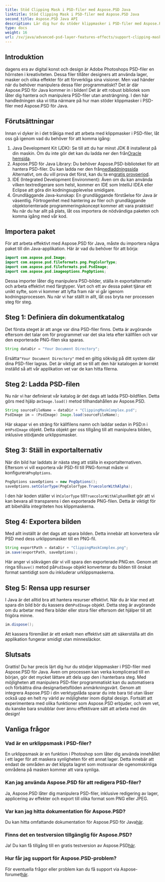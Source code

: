 ```yaml
---
title: Stöd Clipping Mask i PSD-filer med Aspose.PSD Java
linktitle: Stöd Clipping Mask i PSD-filer med Aspose.PSD Java
second_title: Aspose.PSD Java API
description: Lär dig hur du stöder klippmasker i PSD-filer med Aspose.PSD för Java. Följ vår steg-för-steg-guide för att enkelt manipulera PSD-bilder.
type: docs
weight: 16
url: /sv/java/advanced-psd-layer-features-effects/support-clipping-mask-psd-files/
---
```

## Introduktion
dagens era av digital konst och design är Adobe Photoshops PSD-filer en hörnsten i kreativiteten. Dessa filer tillåter designers att använda lager, masker och olika effekter för att förverkliga sina visioner. Men vad händer när du behöver manipulera dessa filer programmatiskt? Det är där Aspose.PSD för Java kommer in i bilden! Det är ett robust bibliotek som låter dig hantera och manipulera PSD-filer utan ansträngning. I den här handledningen ska vi titta närmare på hur man stöder klippmasker i PSD-filer med Aspose.PSD för Java. 
## Förutsättningar
Innan vi dyker in i det tråkiga med att arbeta med klippmasker i PSD-filer, låt oss gå igenom vad du behöver för att komma igång:
1.  Java Development Kit (JDK): Se till att du har minst JDK 8 installerat på din maskin. Om du inte gör det kan du ladda ner den från[Oracle hemsida](https://www.oracle.com/java/technologies/javase-jdk8-downloads.html).
2.  Aspose.PSD för Java Library: Du behöver Aspose.PSD-biblioteket för att hantera PSD-filer. Du kan ladda ner den från[nedladdningssida](https://releases.aspose.com/psd/java/) Alternativt, om du vill prova det först, kan du ta en[gratis provperiod](https://releases.aspose.com/).
3. IDE (Integrated Development Environment): Även om du kan använda vilken textredigerare som helst, kommer en IDE som IntelliJ IDEA eller Eclipse att göra din kodningsupplevelse smidigare.
4. Grundläggande Java-kunskap: En grundläggande förståelse för Java är väsentlig. Förtrogenhet med hantering av filer och grundläggande objektorienterade programmeringskoncept kommer att vara praktiskt!
Nu när du har allt på plats, låt oss importera de nödvändiga paketen och komma igång med vår kod.
## Importera paket
För att arbeta effektivt med Aspose.PSD för Java, måste du importera några paket till din Java-applikation. Här är vad du behöver för att börja:
```java
import com.aspose.psd.Image;
import com.aspose.psd.fileformats.png.PngColorType;
import com.aspose.psd.fileformats.psd.PsdImage;
import com.aspose.psd.imageoptions.PngOptions;
```
Dessa importer låter dig manipulera PSD-bilder, ställa in exportalternativ och arbeta effektivt med färgtyper. Vart och ett av dessa paket tjänar ett unikt syfte, som vi kommer att lyfta fram när vi går igenom kodningsprocessen.
Nu när vi har ställt in allt, låt oss bryta ner processen steg för steg.
## Steg 1: Definiera din dokumentkatalog
Det första steget är att ange var dina PSD-filer finns. Detta är avgörande eftersom det talar om för programmet var det ska leta efter källfilen och var den exporterade PNG-filen ska sparas.
```java
String dataDir = "Your Document Directory";
```
 Ersätta`"Your Document Directory"` med en giltig sökväg på ditt system där dina PSD-filer lagras. Det är viktigt att se till att den här katalogen är korrekt inställd så att vår applikation vet var de kan hitta filerna. 
## Steg 2: Ladda PSD-filen
 Nu när vi har definierat vår katalog är det dags att ladda PSD-bildfilen. Detta görs med hjälp av`Image.load()` metod tillhandahållen av Aspose.PSD.
```java
String sourceFileName = dataDir + "ClippingMaskComplex.psd";
PsdImage im = (PsdImage) Image.load(sourceFileName);
```
 Här skapar vi en sträng för källfilens namn och laddar sedan in PSD:n i en`PsdImage` objekt. Detta objekt ger oss tillgång till att manipulera bilden, inklusive stödjande urklippsmasker.
## Steg 3: Ställ in exportalternativ
 När din bild har laddats är nästa steg att ställa in exportalternativen. Eftersom vi vill exportera vår PSD-fil till PNG-format måste vi konfigurera`PngOptions`.
```java
PngOptions saveOptions = new PngOptions();
saveOptions.setColorType(PngColorType.TruecolorWithAlpha);
```
 I den här koden ställer vi in`ColorType` till`TruecolorWithAlpha`vilket gör att vi kan bevara all transparens i den exporterade PNG-filen. Detta är viktigt för att bibehålla integriteten hos klippmaskerna.
## Steg 4: Exportera bilden
Med allt inställt är det dags att spara bilden. Detta innebär att konvertera vår PSD med dess urklippsmasker till en PNG-fil.
```java
String exportPath = dataDir + "ClippingMaskComplex.png";
im.save(exportPath, saveOptions);
```
 Här anger vi sökvägen där vi vill spara den exporterade PNG:en. Genom att ringa till`save()` metod på`PsdImage` objekt konverterar du bilden till önskat format samtidigt som du inkluderar urklippsmaskerna.
## Steg 5: Rensa upp resurser
 I Java är det alltid bra att hantera resurser effektivt. När du är klar med att spara din bild bör du kassera den`PsdImage` objekt. Detta steg är avgörande om du arbetar med flera bilder eller stora filer eftersom det hjälper till att frigöra minne.
```java
im.dispose();
```
Att kassera föremålet är ett enkelt men effektivt sätt att säkerställa att din applikation fungerar smidigt utan minnesläckor.
## Slutsats
Grattis! Du har precis lärt dig hur du stödjer klippmasker i PSD-filer med Aspose.PSD för Java. Även om processen kan verka komplicerad till en början, gör det mycket lättare att dela upp den i hanterbara steg. Med möjligheten att manipulera PSD-filer programmatiskt kan du automatisera och förbättra dina designarbetsflöden anmärkningsvärt.
Genom att integrera Aspose.PSD i din verktygslåda sparar du inte bara tid utan låser också upp en helt ny värld av möjligheter inom digital design. Fortsätt att experimentera med olika funktioner som Aspose.PSD erbjuder, och vem vet, du kanske bara snubblar över ännu effektivare sätt att arbeta med din design!
## Vanliga frågor
### Vad är en urklippsmask i PSD-filer?
En urklippsmask är en funktion i Photoshop som låter dig använda innehållet i ett lager för att maskera synligheten för ett annat lager. Detta innebär att endast de områden av det klippta lagret som motsvarar de ogenomskinliga områdena på masken kommer att vara synliga.
### Kan jag använda Aspose.PSD för att redigera PSD-filer?
Ja, Aspose.PSD låter dig manipulera PSD-filer, inklusive redigering av lager, applicering av effekter och export till olika format som PNG eller JPEG.
### Var kan jag hitta dokumentation för Aspose.PSD?
 Du kan hitta omfattande dokumentation för Aspose.PSD för Java[här](https://reference.aspose.com/psd/java/).
### Finns det en testversion tillgänglig för Aspose.PSD?
 Ja! Du kan få tillgång till en gratis testversion av Aspose.PSD[här](https://releases.aspose.com/).
### Hur får jag support för Aspose.PSD-problem?
 För eventuella frågor eller problem kan du få support via Aspose-forumet[här](https://forum.aspose.com/c/psd/34).